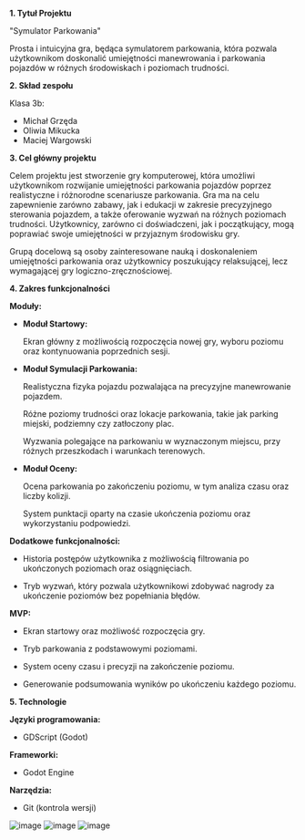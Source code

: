 **1. Tytuł Projektu** 

"Symulator Parkowania" 

Prosta i intuicyjna gra, będąca symulatorem parkowania, która pozwala użytkownikom doskonalić umiejętności manewrowania i parkowania pojazdów w różnych środowiskach i poziomach trudności. 

**2. Skład zespołu** 

Klasa 3b: 

- Michał Grzęda 
- Oliwia Mikucka 
- Maciej Wargowski 

**3. Cel główny projektu** 

Celem projektu jest stworzenie gry komputerowej, która umożliwi użytkownikom rozwijanie umiejętności parkowania pojazdów poprzez realistyczne i różnorodne scenariusze parkowania. Gra ma na celu zapewnienie zarówno zabawy, jak i edukacji w zakresie precyzyjnego sterowania pojazdem, a także oferowanie wyzwań na różnych poziomach trudności. Użytkownicy, zarówno ci doświadczeni, jak i początkujący, mogą poprawiać swoje umiejętności w przyjaznym środowisku gry. 

Grupą docelową są osoby zainteresowane nauką i doskonaleniem umiejętności parkowania oraz użytkownicy poszukujący relaksującej, lecz wymagającej gry logiczno-zręcznościowej. 

**4. Zakres funkcjonalności** 

**Moduły:** 

- **Moduł Startowy:** 

  Ekran główny z możliwością rozpoczęcia nowej gry, wyboru poziomu oraz kontynuowania poprzednich sesji. 

- **Moduł Symulacji Parkowania:** 

  Realistyczna fizyka pojazdu pozwalająca na precyzyjne manewrowanie pojazdem. 
   
  Różne poziomy trudności oraz lokacje parkowania, takie jak parking miejski, podziemny czy zatłoczony plac. 

  Wyzwania polegające na parkowaniu w wyznaczonym miejscu, przy różnych przeszkodach i warunkach terenowych. 

- **Moduł Oceny:** 

  Ocena parkowania po zakończeniu poziomu, w tym analiza czasu oraz liczby kolizji. 

  System punktacji oparty na czasie ukończenia poziomu oraz wykorzystaniu podpowiedzi. 


**Dodatkowe funkcjonalności:** 

- Historia postępów użytkownika z możliwością filtrowania po ukończonych poziomach oraz osiągnięciach. 

- Tryb wyzwań, który pozwala użytkownikowi zdobywać nagrody za ukończenie poziomów bez popełniania błędów. 


**MVP:** 

- Ekran startowy oraz możliwość rozpoczęcia gry. 

- Tryb parkowania z podstawowymi poziomami. 

- System oceny czasu i precyzji na zakończenie poziomu. 

- Generowanie podsumowania wyników po ukończeniu każdego poziomu. 

**5. Technologie** 

**Języki programowania:** 

- GDScript (Godot) 

**Frameworki:** 

- Godot Engine 

**Narzędzia:**  

- Git (kontrola wersji)

![image](https://github.com/user-attachments/assets/ab0af2d1-fabf-4e48-ab23-0a6ab7a46a84)
![image](https://github.com/user-attachments/assets/46509e6f-1357-42cc-883e-c5717b838a73)
![image](https://github.com/user-attachments/assets/6be3d07e-9b4e-4ce4-adfa-f094d18b42a6)


